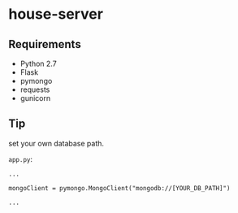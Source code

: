 # house-server

## Requirements
* Python 2.7
* Flask
* pymongo
* requests
* gunicorn

## Tip

set your own database path.

`app.py`:
```
...

mongoClient = pymongo.MongoClient("mongodb://[YOUR_DB_PATH]")

...
```
